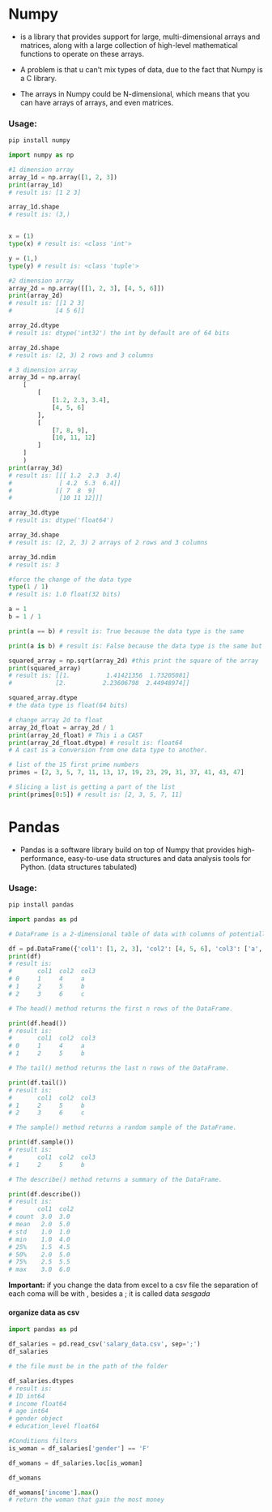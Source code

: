 # Numpy
- is a library that provides support for large, multi-dimensional arrays and matrices, along with a large collection of high-level mathematical functions to operate on these arrays.

- A problem is that u can't mix types of data, due to the fact that Numpy is a C library.

- The arrays in Numpy could be N-dimensional, which means that you can have arrays of arrays, and even matrices.

### Usage:

```py
pip install numpy

import numpy as np

#1 dimension array
array_1d = np.array([1, 2, 3])
print(array_1d)
# result is: [1 2 3]

array_1d.shape
# result is: (3,)


x = (1)
type(x) # result is: <class 'int'>

y = (1,)
type(y) # result is: <class 'tuple'>

#2 dimension array
array_2d = np.array([[1, 2, 3], [4, 5, 6]])
print(array_2d)
# result is: [[1 2 3]
#            [4 5 6]]

array_2d.dtype
# result is: dtype('int32') the int by default are of 64 bits

array_2d.shape
# result is: (2, 3) 2 rows and 3 columns

# 3 dimension array
array_3d = np.array(
    [
        [
            [1.2, 2.3, 3.4],
            [4, 5, 6]
        ], 
        [
            [7, 8, 9],
            [10, 11, 12]
        ]
    ]
    )
print(array_3d)
# result is: [[[ 1.2  2.3  3.4]
#             [ 4.2  5.3  6.4]]
#            [[ 7  8  9]
#             [10 11 12]]]

array_3d.dtype
# result is: dtype('float64')

array_3d.shape
# result is: (2, 2, 3) 2 arrays of 2 rows and 3 columns

array_3d.ndim
# result is: 3

#force the change of the data type
type(1 / 1)
# result is: 1.0 float(32 bits)

a = 1
b = 1 / 1

print(a == b) # result is: True because the data type is the same

print(a is b) # result is: False because the data type is the same but is in a different memory location

squared_array = np.sqrt(array_2d) #this print the square of the array
print(squared_array)
# result is: [[1.          1.41421356  1.73205081]
#            [2.          2.23606798  2.44948974]]

squared_array.dtype
# the data type is float(64 bits)

# change array 2d to float
array_2d_float = array_2d / 1
print(array_2d_float) # This i a CAST 
print(array_2d_float.dtype) # result is: float64
# A cast is a conversion from one data type to another.

# list of the 15 first prime numbers
primes = [2, 3, 5, 7, 11, 13, 17, 19, 23, 29, 31, 37, 41, 43, 47]

# Slicing a list is getting a part of the list
print(primes[0:5]) # result is: [2, 3, 5, 7, 11]

```

# Pandas
- Pandas is a software library build on top of Numpy that provides high-performance, easy-to-use data structures and data analysis tools for Python. (data structures tabulated)

### Usage:

```py
pip install pandas

import pandas as pd

# DataFrame is a 2-dimensional table of data with columns of potentially different types. This alow tabulate functionalities like add, delete, update, rename, etc.

df = pd.DataFrame({'col1': [1, 2, 3], 'col2': [4, 5, 6], 'col3': ['a', 'b', 'c']})
print(df)
# result is:    
#       col1  col2  col3
# 0     1     4     a
# 1     2     5     b
# 2     3     6     c

# The head() method returns the first n rows of the DataFrame.

print(df.head())
# result is:    
#       col1  col2  col3
# 0     1     4     a
# 1     2     5     b

# The tail() method returns the last n rows of the DataFrame.

print(df.tail())
# result is:    
#       col1  col2  col3
# 1     2     5     b
# 2     3     6     c

# The sample() method returns a random sample of the DataFrame.

print(df.sample())
# result is:    
#       col1  col2  col3
# 1     2     5     b

# The describe() method returns a summary of the DataFrame.

print(df.describe())
# result is:    
#       col1  col2
# count  3.0  3.0
# mean   2.0  5.0
# std    1.0  1.0
# min    1.0  4.0
# 25%    1.5  4.5
# 50%    2.0  5.0
# 75%    2.5  5.5
# max    3.0  6.0
```
**Important:** if you change the data from excel to a csv file the separation of each coma will be with , besides a ; it is called data *sesgada*

#### organize data as csv
```py
import pandas as pd

df_salaries = pd.read_csv('salary_data.csv', sep=';')
df_salaries

# the file must be in the path of the folder

df_salaries.dtypes
# result is: 
# ID int64
# income float64
# age int64
# gender object
# education_level float64

#Conditions filters
is_woman = df_salaries['gender'] == 'F'

df_womans = df_salaries.loc[is_woman]

df_womans

df_womans['income'].max()
# return the woman that gain the most money
```